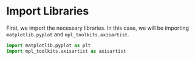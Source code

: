 # Import Libraries

First, we import the necessary libraries. In this case, we will be importing `matplotlib.pyplot` and `mpl_toolkits.axisartist`.

```python
import matplotlib.pyplot as plt
import mpl_toolkits.axisartist as axisartist
```
